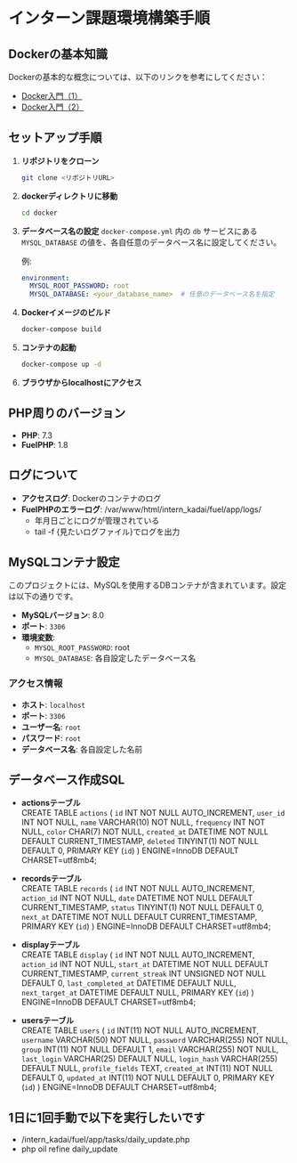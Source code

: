 # インターン課題環境構築手順

## Dockerの基本知識
Dockerの基本的な概念については、以下のリンクを参考にしてください：
- [Docker入門（1）](https://qiita.com/Sicut_study/items/4f301d000ecee98e78c9)
- [Docker入門（2）](https://qiita.com/takusan64/items/4d622ce1858c426719c7)

## セットアップ手順

1. **リポジトリをクローン**
   ```bash
   git clone <リポジトリURL>
   ```

2. **dockerディレクトリに移動**
   ```bash
   cd docker
   ```

3. **データベース名の設定**
   `docker-compose.yml` 内の `db` サービスにある `MYSQL_DATABASE` の値を、各自任意のデータベース名に設定してください。
   
   例:
   ```yaml
   environment:
     MYSQL_ROOT_PASSWORD: root
     MYSQL_DATABASE: <your_database_name>  # 任意のデータベース名を指定
   ```

4. **Dockerイメージのビルド**
   ```bash
   docker-compose build
   ```

5. **コンテナの起動**
   ```bash
   docker-compose up -d
   ```
6. **ブラウザからlocalhostにアクセス**

## PHP周りのバージョン
- **PHP**: 7.3
- **FuelPHP**: 1.8

## ログについて
- **アクセスログ**: Dockerのコンテナのログ
- **FuelPHPのエラーログ**: /var/www/html/intern_kadai/fuel/app/logs/
  - 年月日ごとにログが管理されている
  - tail -f {見たいログファイル}でログを出力

## MySQLコンテナ設定
このプロジェクトには、MySQLを使用するDBコンテナが含まれています。設定は以下の通りです。

- **MySQLバージョン**: 8.0
- **ポート**: `3306`
- **環境変数**:
  - `MYSQL_ROOT_PASSWORD`: root
  - `MYSQL_DATABASE`: 各自設定したデータベース名

### アクセス情報
- **ホスト**: `localhost`
- **ポート**: `3306`
- **ユーザー名**: `root`
- **パスワード**: `root`
- **データベース名**: 各自設定した名前



## データベース作成SQL

- **actionsテーブル**<br>
CREATE TABLE `actions` (
   `id` INT NOT NULL AUTO_INCREMENT,
   `user_id` INT NOT NULL,
   `name` VARCHAR(10) NOT NULL,
   `frequency` INT NOT NULL,
   `color` CHAR(7) NOT NULL,
   `created_at` DATETIME NOT NULL DEFAULT CURRENT_TIMESTAMP,
   `deleted` TINYINT(1) NOT NULL DEFAULT 0,
   PRIMARY KEY (`id`)
) ENGINE=InnoDB DEFAULT CHARSET=utf8mb4;


- **recordsテーブル**<br>
CREATE TABLE `records` (
   `id` INT NOT NULL AUTO_INCREMENT,
   `action_id` INT NOT NULL,
   `date` DATETIME NOT NULL DEFAULT CURRENT_TIMESTAMP,
   `status` TINYINT(1) NOT NULL DEFAULT 0,
   `next_at` DATETIME NOT NULL DEFAULT CURRENT_TIMESTAMP,
   PRIMARY KEY (`id`)
) ENGINE=InnoDB DEFAULT CHARSET=utf8mb4;


- **displayテーブル**<br>
CREATE TABLE `display` (
   `id` INT NOT NULL AUTO_INCREMENT,
   `action_id` INT NOT NULL,
   `start_at` DATETIME NOT NULL DEFAULT CURRENT_TIMESTAMP,
   `current_streak` INT UNSIGNED NOT NULL DEFAULT 0,
   `last_completed_at` DATETIME DEFAULT NULL,
   `next_target_at` DATETIME DEFAULT NULL,
   PRIMARY KEY (`id`)
) ENGINE=InnoDB DEFAULT CHARSET=utf8mb4;


- **usersテーブル**<br>
CREATE TABLE `users` (
    `id` INT(11) NOT NULL AUTO_INCREMENT,
    `username` VARCHAR(50) NOT NULL,
    `password` VARCHAR(255) NOT NULL,
    `group` INT(11) NOT NULL DEFAULT 1,
    `email` VARCHAR(255) NOT NULL,
    `last_login` VARCHAR(25) DEFAULT NULL,
    `login_hash` VARCHAR(255) DEFAULT NULL,
    `profile_fields` TEXT,
    `created_at` INT(11) NOT NULL DEFAULT 0,
    `updated_at` INT(11) NOT NULL DEFAULT 0,
    PRIMARY KEY (`id`)
) ENGINE=InnoDB DEFAULT CHARSET=utf8mb4;


## 1日に1回手動で以下を実行したいです
- /intern_kadai/fuel/app/tasks/daily_update.php
- php oil refine daily_update
